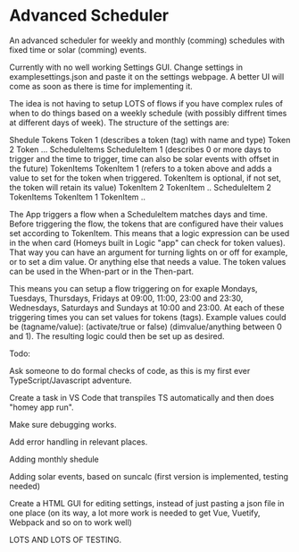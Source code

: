 # Advanced Scheduler

An advanced scheduler for weekly and monthly (comming) schedules with fixed time or solar (comming) events.

Currently with no well working Settings GUI. Change settings in examplesettings.json and paste it on the settings webpage. A better UI will come as soon as there is time for implementing it.

The idea is not having to setup LOTS of flows if you have complex rules of when to do things based on a weekly schedule (with possibly diffrent times at different days of week). The structure of the settings are:

Shedule Tokens Token 1 (describes a token (tag) with name and type) Token 2 Token ... ScheduleItems ScheduleItem 1 (describes 0 or more days to trigger and the time to trigger, time can also be solar events with offset in the future) TokenItems TokenItem 1 (refers to a token above and adds a value to set for the token when triggered. TokenItem is optional, if not set, the token will retain its value) TokenItem 2 TokenItem .. ScheduleItem 2 TokenItems TokenItem 1 TokenItem ..

The App triggers a flow when a ScheduleItem matches days and time. Before triggering the flow, the tokens that are configured have their values set according to TokenItem. This means that a logic expression can be used in the when card (Homeys built in Logic "app" can check for token values). That way you can have an argument for turning lights on or off for example, or to set a dim value. Or anything else that needs a value. The token values can be used in the When-part or in the Then-part.

This means you can setup a flow triggering on for exaple Mondays, Tuesdays, Thursdays, Fridays at 09:00, 11:00, 23:00 and 23:30, Wednesdays, Saturdays and Sundays at 10:00 and 23:00. At each of these triggering times you can set values for tokens (tags). Example values could be (tagname/value): (activate/true or false) (dimvalue/anything between 0 and 1). The resulting logic could then be set up as desired.

Todo:

Ask someone to do formal checks of code, as this is my first ever TypeScript/Javascript adventure.

Create a task in VS Code that transpiles TS automatically and then does "homey app run".

Make sure debugging works.

Add error handling in relevant places.

Adding monthly shedule 

Adding solar events, based on suncalc (first version is implemented, testing needed)

Create a HTML GUI for editing settings, instead of just pasting a json file in one place (on its way, a lot more work is needed to get Vue, Vuetify, Webpack and so on to work well)

LOTS AND LOTS OF TESTING.